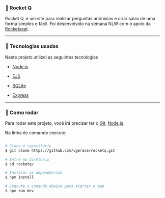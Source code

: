   
### :large_blue_diamond: Rocket Q 
Rocket Q, é um site para realizar perguntas anônimas e criar salas de uma forma simples e fácil. Foi desenvolvido na semana NLW com o apoio da [Rocketseat](https://rocketseat.com.br/).


---

### :rocket: Tecnologias usadas

Neste projeto utilizei as seguintes tecnologias

- [Node.js](https://nodejs.org/en/)

- [EJS](https://ejs.co/)

- [SQLite](https://www.sqlite.org/index.html)

- [Express](https://expressjs.com/pt-br/)
---

### :dart: Como rodar

Para rodar este projeto, você irá precisar ter o [Git](https://git-scm.com), [Node.js](https://nodejs.org/en/).

Na linha de comando execute:

```bash

# Clone o repositório
$ git clone https://github.com/vgerace/rocketq.git

# Entre no diretório
$ cd rocketq/

# Instalar as dependências
$ npm install

# Execute o comando abaixo para startar o app
$ npm run dev
```
